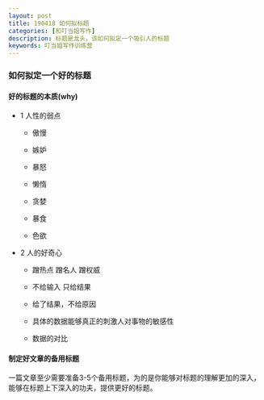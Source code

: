 ```yaml
---
layout: post
title: 190418 如何拟标题
categories: [和叮当姐写作]
description: 标题是龙头，该如何拟定一个吸引人的标题
keywords: 叮当姐写作训练营
---
```

### 如何拟定一个好的标题

#### 好的标题的本质(why)
- 1 人性的弱点

  - 傲慢

  - 嫉妒

  - 暴怒

  - 懒惰

  - 贪婪

  - 暴食

  - 色欲

- 2 人的好奇心
  - 蹭热点 蹭名人 蹭权威

  - 不给输入 只给结果

  - 给了结果，不给原因

  - 具体的数据能够真正的刺激人对事物的敏感性
  - 数据的对比


#### 制定好文章的备用标题

一篇文章至少需要准备3-5个备用标题，为的是你能够对标题的理解更加的深入，能够在标题上下深入的功夫，提供更好的标题。
